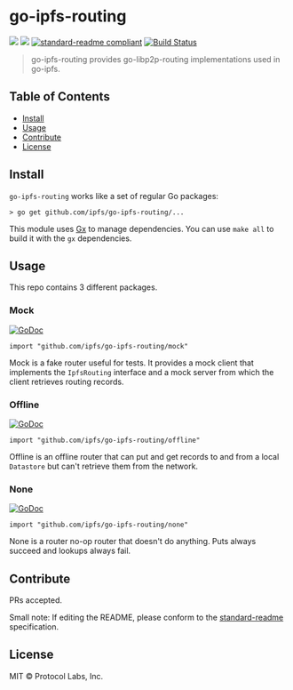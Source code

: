 # go-ipfs-routing

[![](https://img.shields.io/badge/made%20by-Protocol%20Labs-blue.svg?style=flat-square)](http://ipn.io)
[![](https://img.shields.io/badge/project-IPFS-blue.svg?style=flat-square)](http://ipfs.io/)
[![standard-readme compliant](https://img.shields.io/badge/standard--readme-OK-green.svg?style=flat-square)](https://github.com/RichardLitt/standard-readme)
[![Build Status](https://travis-ci.org/ipfs/go-ipfs-routing.svg?branch=master)](https://travis-ci.org/ipfs/go-ipfs-routing)

> go-ipfs-routing provides go-libp2p-routing implementations used in go-ipfs.

## Table of Contents

- [Install](#install)
- [Usage](#usage)
- [Contribute](#contribute)
- [License](#license)

## Install

`go-ipfs-routing` works like a set of regular Go packages:

```
> go get github.com/ipfs/go-ipfs-routing/...
```

This module uses [Gx](https://github.com/whyrusleeping/gx) to manage
dependencies. You can use `make all` to build it with the `gx` dependencies.

## Usage

This repo contains 3 different packages.

### Mock

[![GoDoc](https://godoc.org/github.com/ipfs/go-ipfs-routing/mock?status.svg)](https://godoc.org/github.com/ipfs/go-ipfs-routing/mock)

```
import "github.com/ipfs/go-ipfs-routing/mock"
```

Mock is a fake router useful for tests. It provides a mock client that
implements the `IpfsRouting` interface and a mock server from which the client
retrieves routing records.


### Offline

[![GoDoc](https://godoc.org/github.com/ipfs/go-ipfs-routing/offline?status.svg)](https://godoc.org/github.com/ipfs/go-ipfs-routing/offline)

```
import "github.com/ipfs/go-ipfs-routing/offline"
```

Offline is an offline router that can put and get records to and from a local
`Datastore` but can't retrieve them from the network.

### None

[![GoDoc](https://godoc.org/github.com/ipfs/go-ipfs-routing/none?status.svg)](https://godoc.org/github.com/ipfs/go-ipfs-routing/none)

```
import "github.com/ipfs/go-ipfs-routing/none"
```

None is a router no-op router that doesn't do anything. Puts always succeed and
lookups always fail.

## Contribute

PRs accepted.

Small note: If editing the README, please conform to the
[standard-readme](https://github.com/RichardLitt/standard-readme) specification.

## License

MIT © Protocol Labs, Inc.
